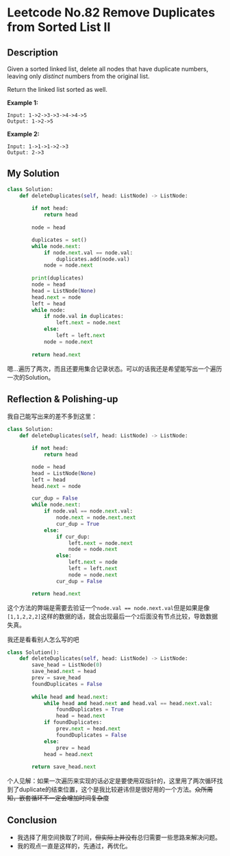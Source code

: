 # Leetcode No.82 Remove Duplicates from Sorted List II

## Description

Given a sorted linked list, delete all nodes that have duplicate numbers, leaving only *distinct* numbers from the original list.

Return the linked list sorted as well.

**Example 1:**

```
Input: 1->2->3->3->4->4->5
Output: 1->2->5
```

**Example 2:**

```
Input: 1->1->1->2->3
Output: 2->3
```

## My Solution

```python
class Solution:
    def deleteDuplicates(self, head: ListNode) -> ListNode:
        
        if not head:
            return head
        
        node = head

        duplicates = set()
        while node.next:
            if node.next.val == node.val:
                duplicates.add(node.val)
            node = node.next
        
        print(duplicates)
        node = head
        head = ListNode(None)
        head.next = node
        left = head
        while node:
            if node.val in duplicates:
                left.next = node.next
            else:
                left = left.next
            node = node.next
        
        return head.next
```

嗯...遍历了两次，而且还要用集合记录状态。可以的话我还是希望能写出一个遍历一次的Solution。

## Reflection & Polishing-up

我自己能写出来的差不多到这里：

```python
class Solution:
    def deleteDuplicates(self, head: ListNode) -> ListNode:

        if not head:
            return head

        node = head
        head = ListNode(None)
        left = head
        head.next = node

        cur_dup = False
        while node.next:
            if node.val == node.next.val:
                node.next = node.next.next
                cur_dup = True
            else:
                if cur_dup:
                    left.next = node.next
                    node = node.next
                else:
                    left.next = node
                    left = left.next
                    node = node.next
                cur_dup = False

        return head.next
```

这个方法的弊端是需要去验证一个`node.val == node.next.val`但是如果是像`[1,1,2,2,2]`这样的数据的话，就会出现最后一个`2`后面没有节点比较，导致数据失真。

我还是看看别人怎么写的吧

```python
class Solution():
    def deleteDuplicates(self, head: ListNode) -> ListNode:
        save_head = ListNode(0)
        save_head.next = head
        prev = save_head
        foundDuplicates = False
        
        while head and head.next:
            while head and head.next and head.val == head.next.val:
                foundDuplicates = True
                head = head.next
            if foundDuplicates:
                prev.next = head.next
                foundDuplicates = False
            else:
                prev = head
            head = head.next
            
        return save_head.next
```

个人见解：如果一次遍历来实现的话必定是要使用双指针的，这里用了两次循环找到了duplicate的结束位置，这个是我比较避讳但是很好用的一个方法。~~众所周知，嵌套循环不一定会增加时间复杂度~~

## Conclusion

- 我选择了用空间换取了时间，~~但实际上并没有~~总归需要一些思路来解决问题。
- 我的观点一直是这样的，先通过，再优化。